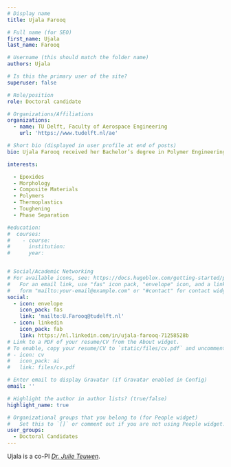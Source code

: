 ```yaml
---
# Display name
title: Ujala Farooq

# Full name (for SEO)
first_name: Ujala
last_name: Farooq

# Username (this should match the folder name)
authors: Ujala

# Is this the primary user of the site?
superuser: false

# Role/position
role: Doctoral candidate

# Organizations/Affiliations
organizations:
  - name: TU Delft, Faculty of Aerospace Engineering
    url: 'https://www.tudelft.nl/ae'

# Short bio (displayed in user profile at end of posts)
bio: Ujala Farooq received her Bachelor’s degree in Polymer Engineering from University of Engineering & Technology Lahore, Pakistan, in 2015. She obtained her Master’s degree in Erasmus Mundus Membrane Engineering from Université Montpellier, Université Paul Sabatier, Institute of Chemical Technology Prague, and University of Zaragoza in 2017. She was awarded with Karlsruhe house of young scientist. From 2017 to 2019, she served as a lecturer in the Department of Chemical, Polymer & Composite Materials Engineering, University of Engineering & Technology Lahore. She is now a Ph.D. candidate at the Faculty of Aerospace Engineering, Delft University of Technology, The Netherlands. Her research topic focuses on the hierarchically structured polymer matrices under the supervision of Dr. Julie Teuwen and Professor Clemens Dransfeld.

interests:

  - Epoxides
  - Morphology
  - Composite Materials
  - Polymers
  - Thermoplastics
  - Toughening
  - Phase Separation

#education:
#  courses:
#    - course: 
#      institution: 
#      year: 


# Social/Academic Networking
# For available icons, see: https://docs.hugoblox.com/getting-started/page-builder/#icons
#   For an email link, use "fas" icon pack, "envelope" icon, and a link in the
#   form "mailto:your-email@example.com" or "#contact" for contact widget.
social:
  - icon: envelope
    icon_pack: fas
    link: 'mailto:U.Farooq@tudelft.nl'
  - icon: linkedin
    icon_pack: fab
    link: https://nl.linkedin.com/in/ujala-farooq-71258528b
# Link to a PDF of your resume/CV from the About widget.
# To enable, copy your resume/CV to `static/files/cv.pdf` and uncomment the lines below.
# - icon: cv
#   icon_pack: ai
#   link: files/cv.pdf

# Enter email to display Gravatar (if Gravatar enabled in Config)
email: ''

# Highlight the author in author lists? (true/false)
highlight_name: true

# Organizational groups that you belong to (for People widget)
#   Set this to `[]` or comment out if you are not using People widget.
user_groups:
  - Doctoral Candidates
---
```


Ujala is a co-PI [*Dr. Julie Teuwen*](https://www.tudelft.nl/staff/j.j.e.teuwen/?cHash=c8c11426f4365f9c7824ed720c3189f0). 
